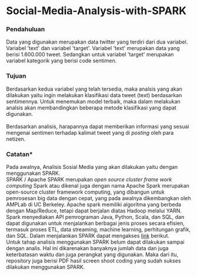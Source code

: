 # Social-Media-Analysis-with-SPARK

### Pendahuluan 
Data yang digunakan merupakan data twitter yang terdiri dari dua variabel. Variabel 'text' dan variabel 'target'. Variabel 'text' merupakan data yang berisi 1.600.000 tweet. Sedangkan untuk variabel 'target' merupakan variabel kategorik yang berisi code sentimen. 

### Tujuan
Berdasarkan kedua variabel yang telah tersedia, maka analsis yang akan dilakukan yaitu ingin melakukan klasifikasi data tweet (text) berdasarkan sentimennya. Untuk menemukan model terbaik, maka dalam melakukan analsis akan membandingkan beberapa metode klasifikasi yang dapat digunakan.
<br>
<br>
Berdasarkan analisis, harapannya dapat memberikan informasi yang sesuai mengenai sentimen terhadap kalimat tweet yang di *posting* oleh para netizen.
<br>
### Catatan*
Pada awalnya, Analisis Sosial Media yang akan dilakukan yaitu dengan menggunakan SPARK.
<br> 
SPARK / Apache SPARK merupakan *open source cluster frame work computing*
Spark atau dikenal juga dengan nama Apache Spark merupakan open-source cluster framework computing, yang dibangun untuk pemrosesan big data dengan cepat, yang pada awalnya dikembangkan oleh AMPLab di UC Berkeley. Apache spark memiliki algoritma yang berbeda dengan Map/Reduce, tetapi dapat berjalan diatas Hadoop melalui YARN. Spark menyediakan API pemrograman Java, Python, Scala, dan SQL, dan dapat digunakan untuk menjalankan berbagai jenis proses secara efisien, termasuk proses ETL, data streaming, machine learning, perhitungan grafik, dan SQL.
Dalam menjalankan SPARK dapat mengakses [link](https://bellard.org/jslinux/) berikut.
<br>
Untuk tahap analisis menggunakan SPARK belum dapat dilakukan sampai dengan analis. Hal ini dikarenakan banyaknya jumlah data dan juga keterbatasan waktu dan juga perangkat yang digunakan. Maka dari itu, repository juga berisi PDF hasil screen shoot coding yang sudah sukses dilakukan menggunakan SPARK.
